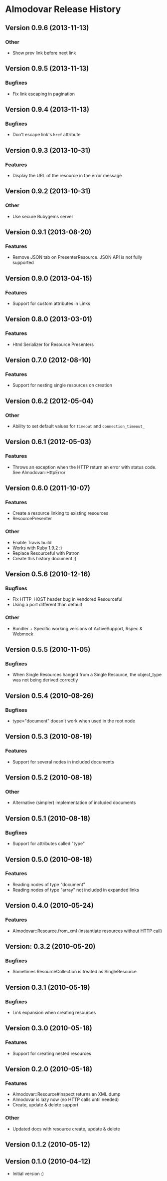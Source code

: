 # Almodovar Release History

## Version 0.9.6 (2013-11-13)

### Other

* Show prev link before next link

## Version 0.9.5 (2013-11-13)

### Bugfixes

* Fix link escaping in pagination

## Version 0.9.4 (2013-11-13)

### Bugfixes

* Don't escape link's `href` attribute

## Version 0.9.3 (2013-10-31)

### Features

* Display the URL of the resource in the error message

## Version 0.9.2 (2013-10-31)

### Other

* Use secure Rubygems server

## Version 0.9.1 (2013-08-20)

### Features

* Remove JSON tab on PresenterResource. JSON API is not fully supported

## Version 0.9.0 (2013-04-15)

### Features

* Support for custom attributes in Links

## Version 0.8.0 (2013-03-01)

### Features

* Html Serializer for Resource Presenters

## Version 0.7.0 (2012-08-10)

### Features

* Support for nesting single resources on creation

## Version 0.6.2 (2012-05-04)

### Other

* Ability to set default values for `timeout` and `connection_timeout_`

## Version 0.6.1 (2012-05-03)

### Features

* Throws an exception when the HTTP return an error with status code. See Almodovar::HttpError

## Version 0.6.0 (2011-10-07)

### Features

* Create a resource linking to existing resources
* ResourcePresenter

### Other

* Enable Travis build
* Works with Ruby 1.9.2 :)
* Replace Resourceful with Patron
* Create this history document ;)

## Version 0.5.6 (2010-12-16)

### Bugfixes

* Fix HTTP_HOST header bug in vendored Resourceful
* Using a port different than default

### Other

* Bundler + Specific working versions of ActiveSupport, Rspec & Webmock

## Version 0.5.5 (2010-11-05)

### Bugfixes

* When Single Resources hanged from a Single Resource, the object_type was not being derived correctly

## Version 0.5.4 (2010-08-26)

### Bugfixes

* type="document" doesn't work when used in the root node

## Version 0.5.3 (2010-08-19)

### Features

* Support for several nodes in included documents

## Version 0.5.2 (2010-08-18)

### Other

* Alternative (simpler) implementation of included documents

## Version 0.5.1 (2010-08-18)

### Bugfixes

* Support for attributes called "type"

## Version 0.5.0 (2010-08-18)

### Features

* Reading nodes of type "document"
* Reading nodes of type "array" not included in expanded links

## Version 0.4.0 (2010-05-24)

### Features

* Almodovar::Resource.from_xml (instantiate resources without HTTP call)

## Version: 0.3.2 (2010-05-20)

### Bugfixes

* Sometimes ResourceCollection is treated as SingleResource

## Version 0.3.1 (2010-05-19)

### Bugfixes

* Link expansion when creating resources

## Version 0.3.0 (2010-05-18)

### Features

* Support for creating nested resources

## Version 0.2.0 (2010-05-18)

### Features

* Almodovar::Resource#inspect returns an XML dump
* Almodovar is lazy now (no HTTP calls until needed)
* Create, update & delete support

### Other

* Updated docs with resource create, update & delete

## Version 0.1.2 (2010-05-12)

## Version 0.1.0 (2010-04-12)

* Initial version :)
